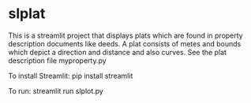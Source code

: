# slplat

This is a streamlit project that displays plats which are found in property description documents like deeds.   A plat consists of metes and bounds which depict a direction and distance and also curves.   See the plat description file myproperty.py

To install Streamlit:
  pip install streamlit

To run:
  streamlit run slplot.py
